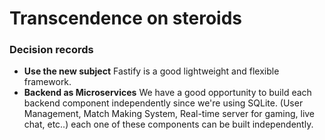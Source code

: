 # Transcendence on steroids


### Decision records
- **Use the new subject** Fastify is a good lightweight and flexible framework.
- **Backend as Microservices** We have a good opportunity to build each backend component independently since we're using SQLite. (User Management, Match Making System, Real-time server for gaming, live chat, etc..) each one of these components can be built independently.